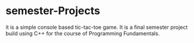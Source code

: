 # semester-Projects
it is a simple console based tic-tac-toe game.
It is a final semester project build using C++ for the course of Programming Fundamentals.
